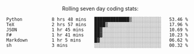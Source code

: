 <!--<p align="center">
  <img width="auto" src ="https://github-readme-stats.vercel.app/api/top-langs/?username=syrkis&layout=compact&hide_border=true&theme=darcula&bg_color=00000000&langs_count=6&hide=jupyter%20notebook,JavaScript,HTML" width = 400>
      <img src ="https://github-readme-streak-stats.herokuapp.com?user=syrkis&theme=darcula&hide_border=true&background=FFFFFF00" width = 400>

</p>-->
<p align="center">Rolling seven day coding stats:</p>
<!--START_SECTION:waka-->

```text
Python           8 hrs 48 mins   █████████████▒░░░░░░░░░░░   53.46 %
TeX              2 hrs 57 mins   ████▒░░░░░░░░░░░░░░░░░░░░   17.96 %
JSON             1 hr 45 mins    ██▓░░░░░░░░░░░░░░░░░░░░░░   10.69 %
F#               1 hr 41 mins    ██▓░░░░░░░░░░░░░░░░░░░░░░   10.23 %
Markdown         1 hr 5 mins     █▓░░░░░░░░░░░░░░░░░░░░░░░   06.62 %
sh               3 mins          ░░░░░░░░░░░░░░░░░░░░░░░░░   00.32 %
```

<!--END_SECTION:waka-->
